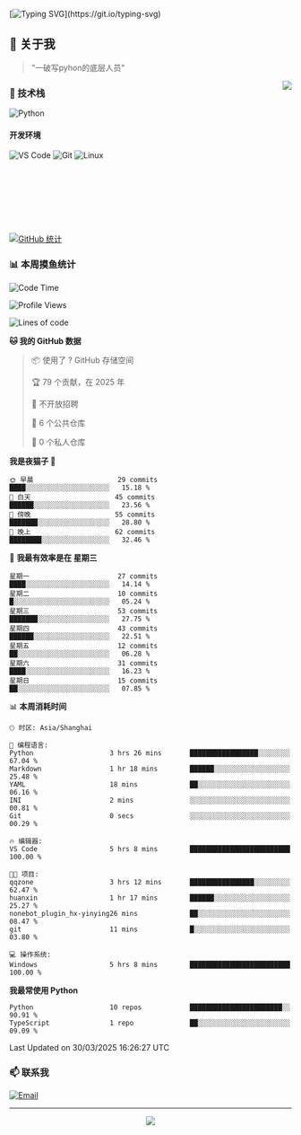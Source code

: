 [![Typing SVG](https://readme-typing-svg.herokuapp.com?font=Fira+Code&pause=1000&color=36BCF7&random=false&width=435&lines=print(%22Hello%2C+World!%22);%23+Welcome+to+my+code+space+%F0%9F%90%8D)](https://git.io/typing-svg)

## 🌟 关于我

> "一破写pyhon的底层人员"

<img align="right" src="https://github-readme-stats.vercel.app/api/top-langs/?username=huanxin996&theme=tokyonight" />

### 🎯 技术栈

![Python](https://img.shields.io/badge/Python-Expert-3776AB?style=for-the-badge&logo=python&logoColor=white)

#### 开发环境

![VS Code](https://img.shields.io/badge/VS_Code-007ACC?style=for-the-badge&logo=visual-studio-code&logoColor=white)
![Git](https://img.shields.io/badge/Git-F05032?style=for-the-badge&logo=git&logoColor=white)
![Linux](https://img.shields.io/badge/Linux-FCC624?style=for-the-badge&logo=linux&logoColor=black)

<br/><br/><br/><br/><br/><br/>

  
[![GitHub 统计](https://github-readme-stats.vercel.app/api?username=huanxin996&show_icons=true&theme=tokyonight)](https://github.com/huanxin996)

### 📊 本周摸鱼统计

<!--START_SECTION:waka-->
![Code Time](http://img.shields.io/badge/Code%20Time-5%20hrs%209%20mins-blue)

![Profile Views](http://img.shields.io/badge/%E4%B8%AA%E4%BA%BA%E8%B5%84%E6%96%99%E8%A7%82%E7%9C%8B%E6%AC%A1%E6%95%B0-133-blue)

![Lines of code](https://img.shields.io/badge/%E4%BB%8E%E3%80%8CHello%20World%E3%80%8D%E8%B5%B7%E6%88%91%E5%B7%B2%E7%BB%8F%E5%86%99%E4%BA%86-1.2%20million%20%E8%A1%8C%E4%BB%A3%E7%A0%81-blue)

**🐱 我的 GitHub 数据** 

> 📦  使用了 ? GitHub 存储空间 
 > 
> 🏆 79 个贡献，在 2025 年
 > 
> 🚫 不开放招聘
 > 
> 📜 6 个公共仓库 
 > 
> 🔑 0 个私人仓库 
 > 
**我是夜猫子 🦉** 

```text
🌞 早晨                     29 commits          ████░░░░░░░░░░░░░░░░░░░░░   15.18 % 
🌆 白天                     45 commits          ██████░░░░░░░░░░░░░░░░░░░   23.56 % 
🌃 傍晚                     55 commits          ███████░░░░░░░░░░░░░░░░░░   28.80 % 
🌙 晚上                     62 commits          ████████░░░░░░░░░░░░░░░░░   32.46 % 
```
📅 **我最有效率是在 星期三** 

```text
星期一                      27 commits          ████░░░░░░░░░░░░░░░░░░░░░   14.14 % 
星期二                      10 commits          █░░░░░░░░░░░░░░░░░░░░░░░░   05.24 % 
星期三                      53 commits          ███████░░░░░░░░░░░░░░░░░░   27.75 % 
星期四                      43 commits          ██████░░░░░░░░░░░░░░░░░░░   22.51 % 
星期五                      12 commits          ██░░░░░░░░░░░░░░░░░░░░░░░   06.28 % 
星期六                      31 commits          ████░░░░░░░░░░░░░░░░░░░░░   16.23 % 
星期日                      15 commits          ██░░░░░░░░░░░░░░░░░░░░░░░   07.85 % 
```


📊 **本周消耗时间** 

```text
🕑︎ 时区: Asia/Shanghai

💬 编程语言: 
Python                   3 hrs 26 mins       █████████████████░░░░░░░░   67.04 % 
Markdown                 1 hr 18 mins        ██████░░░░░░░░░░░░░░░░░░░   25.48 % 
YAML                     18 mins             ██░░░░░░░░░░░░░░░░░░░░░░░   06.16 % 
INI                      2 mins              ░░░░░░░░░░░░░░░░░░░░░░░░░   00.81 % 
Git                      0 secs              ░░░░░░░░░░░░░░░░░░░░░░░░░   00.29 % 

🔥 编辑器: 
VS Code                  5 hrs 8 mins        █████████████████████████   100.00 % 

🐱‍💻 项目: 
qqzone                   3 hrs 12 mins       ████████████████░░░░░░░░░   62.47 % 
huanxin                  1 hr 17 mins        ██████░░░░░░░░░░░░░░░░░░░   25.27 % 
nonebot_plugin_hx-yinying26 mins             ██░░░░░░░░░░░░░░░░░░░░░░░   08.47 % 
git                      11 mins             █░░░░░░░░░░░░░░░░░░░░░░░░   03.80 % 

💻 操作系统: 
Windows                  5 hrs 8 mins        █████████████████████████   100.00 % 
```

**我最常使用 Python** 

```text
Python                   10 repos            ███████████████████████░░   90.91 % 
TypeScript               1 repo              ██░░░░░░░░░░░░░░░░░░░░░░░   09.09 % 
```




 Last Updated on 30/03/2025 16:26:27 UTC
<!--END_SECTION:waka-->

### 📫 联系我

[![Email](https://img.shields.io/badge/Email-D14836?style=for-the-badge&logo=gmail&logoColor=white)](mailto:mc.xiaolang@Foxmail.com)

---

<p align="center">
  <img src="https://profile-counter.glitch.me/huanxin996/count.svg" />
</p>
